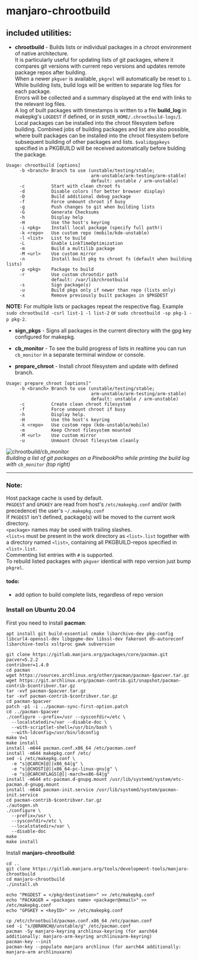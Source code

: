 # manjaro-chrootbuild

## included utilities:

- **chrootbuild** - Builds lists or individual packages in a chroot environment of native architecture.  
It is particularly useful for updating lists of git packages, where it compares git versions with current repo versions and updates remote package repos after building.  
When a newer `pkgver` is available, `pkgrel` will automatically be reset to `1`.  
While building lists, build logs will be written to separate log files for each package.  
Errors will be collected and a summary displayed at the end with links to the relevant log files.  
A log of built packages with timestamps is written to a file **build_log** in makepkg's `LOGDEST` if defined, or in `$USER_HOME/.chrootbuild-logs/`).
Local packages can be installed into the chroot filesystem before building.
Combined jobs of building packages and list are also possible, where built packages can be installed into the chroot filesystem before subsequent building of other packages and lists.
`$validpgpkeys` specified in a PKGBUILD will be received automatically before bulding the package.
```
Usage: chrootbuild [options]
     -b <branch> Branch to use (unstable/testing/stable;
                                arm-unstable/arm-testing/arm-stable)
                                default: unstable / arm-unstable)
     -c          Start with clean chroot fs
     -d          Disable colors (for better browser display)
     -D          Build additional debug package
     -f          Force unmount chroot if busy
     -g          Push changes to git when building lists
     -G          Generate Checksums
     -h          Display help
     -H          Use the host's keyring
     -i <pkg>    Install local package (specify full path!)
     -k <repo>   Use custom repo (mobile/kde-unstable)
     -l <list>   List to build
     -L          Enable LinkTimeOptimization
     -m          Build a multilib package
     -M <url>    Use custom mirror
     -n          Install built pkg to chroot fs (default when building lists)
     -p <pkg>    Package to build
     -r          Use custom chrootdir path
                 default: /var/lib/chrootbuild
     -s          Sign package(s)
     -u          Build pkgs only if newer than repo (lists only)
     -x          Remove previously built packages in $PKGDEST
```

**NOTE:** For multiple lists or packages repeat the respective flag. Example `sudo chrootbuild -csrl list-1 -l list-2` or `sudo chrootbuild -sp pkg-1 -p pkg-2`.

- **sign_pkgs**      - Signs all packages in the current directory with the gpg key configured for makepkg.

- **cb_monitor**     - To see the build progress of lists in realtime you can run `cb_monitor` in a separate terminal window or console.

- **prepare_chroot** - Install chroot filesystem and update with defined branch.
```
Usage: prepare_chroot [options]"
     -b <branch> Branch to use (unstable/testing/stable;
                                arm-unstable/arm-testing/arm-stable)
                                default: unstable / arm-unstable)
     -c          Create clean chroot filesystem
     -f          Force unmount chroot if busy
     -h          Display help.
     -H          Use the host's keyring
     -k <repo>   Use custom repo (kde-unstable/mobile)
     -m          Keep Chroot filesystem mounted
     -M <url>    Use custom mirror
     -u          Unmount Chroot filesystem cleanly
```

![chrootbuild/cb_monitor](https://gitlab.manjaro.org/manjaro-arm/applications/manjaro-chrootbuild/-/raw/build-monitor/chrootbuild_in_action.png)  
_Building a list of git packages on a PinebookPro while printing the build log with `cb_monitor` (top right)_
___
### Note:
Host package cache is used by default.  
`PKGDEST` and `GPGKEY` are read from host's `/etc/makepkg.conf` and/or (with precedence) the user's `~/.makepkg.conf`  
If `PKGDEST` isn't defined, package(s) will be moved to the current work directory.  
`<package>` names may be used with trailing slashes.  
`<list>s` must be present in the work directory as `<list>.list` together with a directory named `<list>`, containing all PKGBUILD-repos specified in `<list>.list`.  
Commenting list entries with `#` is supported.  
To rebuild listed packages with `pkgver` identical with repo version just bump `pkgrel`.

#### todo:
- add option to build complete lists, regardless of repo version

### Install on Ubuntu 20.04

First you need to install **pacman**:

```
apt install git build-essential cmake libarchive-dev pkg-config libcurl4-openssl-dev libgpgme-dev libssl-dev fakeroot dh-autoreconf libarchive-tools xsltproc gawk subversion

git clone https://gitlab.manjaro.org/packages/core/pacman.git
pacver=5.2.2
contribver=1.4.0
cd pacman
wget https://sources.archlinux.org/other/pacman/pacman-$pacver.tar.gz
wget https://git.archlinux.org/pacman-contrib.git/snapshot/pacman-contrib-$contribver.tar.gz
tar -xvf pacman-$pacver.tar.gz
tar -xvf pacman-contrib-$contribver.tar.gz
cd pacman-$pacver
patch -p1 -i ../pacman-sync-first-option.patch
cd ../pacman-$pacver
./configure --prefix=/usr --sysconfdir=/etc \
  --localstatedir=/var --disable-doc \
  --with-scriptlet-shell=/usr/bin/bash \
  --with-ldconfig=/usr/bin/ldconfig
make V=1
make install
install -m644 pacman.conf.x86_64 /etc/pacman.conf
install -m644 makepkg.conf /etc/
sed -i /etc/makepkg.conf \
  -e "s|@CARCH[@]|x86_64|g" \
  -e "s|@CHOST[@]|x86_64-pc-linux-gnu|g" \
  -e "s|@CARCHFLAGS[@]|-march=x86-64|g"
install -m644 etc-pacman.d-gnupg.mount /usr/lib/systemd/system/etc-pacman.d-gnupg.mount
install -m644 pacman-init.service /usr/lib/systemd/system/pacman-init.service
cd pacman-contrib-$contribver.tar.gz
./autogen.sh
./configure \
  --prefix=/usr \
  --sysconfdir=/etc \
  --localstatedir=/var \
  --disable-doc
make
make install
```
Install **manjaro-chrootbuild**:

```
cd ..
git clone https://gitlab.manjaro.org/tools/development-tools/manjaro-chrootbuild
cd manjaro-chrootbuild
./install.sh

echo "PKGDEST = </pkg/destination>" >> /etc/makepkg.conf
echo "PACKAGER = <packages name> <packager@email>" >> /etc/makepkg.conf
echo "GPGKEY = <keyID>" >> /etc/makepkg.conf

cp /etc/chrootbuild/pacman.conf.x86_64 /etc/pacman.conf
sed -i "s/@BRANCH@/unstable/g" /etc/pacman.conf
pacman -Sy manjaro-keyring archlinux-keyring (for aarch64 additionally: manjaro-arm-keyring archlinuxarm-keyring)
pacman-key --init
pacman-key --populate manjaro archlinux (for aarch64 additionally: manjaro-arm archlinuxarm)
```
